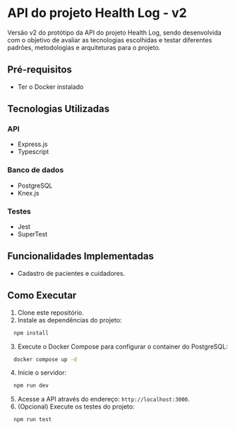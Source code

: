 # API do projeto Health Log - v2

Versão v2 do protótipo da API do projeto Health Log, sendo desenvolvida com o
objetivo de avaliar as tecnologias escolhidas e testar diferentes padrões,
metodologias e arquiteturas para o projeto.

## Pré-requisitos

- Ter o Docker instalado

## Tecnologias Utilizadas

### API

- Express.js
- Typescript

### Banco de dados

- PostgreSQL
- Knex.js

### Testes

- Jest
- SuperTest

## Funcionalidades Implementadas

- Cadastro de pacientes e cuidadores.

## Como Executar

1. Clone este repositório.
2. Instale as dependências do projeto:

```bash
  npm install
```

3. Execute o Docker Compose para configurar o container do PostgreSQL:

```bash
  docker compose up -d
```

4. Inicie o servidor:

```bash
  npm run dev
```

5. Acesse a API através do endereço: `http://localhost:3000`.
6. (Opcional) Execute os testes do projeto:

```bash
  npm run test
```
